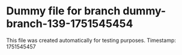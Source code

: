 # Dummy file for branch dummy-branch-139-1751545454

This file was created automatically for testing purposes.
Timestamp: 1751545457